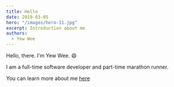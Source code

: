 ```yaml
---
title: Hello
date: 2019-03-05
hero: "/images/hero-11.jpg"
excerpt: Introduction about me
authors:
  - Yew Wee
---
```


Hello, there. I'm Yew Wee. :smile: 

I am a full-time software developer and part-time marathon runner.

You can learn more about me [here](http://localhost:1313/about/) 